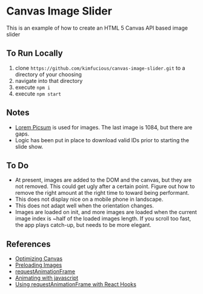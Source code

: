 # Canvas Image Slider

This is an example of how to create an HTML 5 Canvas API based image slider

## To Run Locally

1. clone `https://github.com/kimfucious/canvas-image-slider.git` to a directory of your choosing
2. navigate into that directory
3. execute `npm i`
4. execute `npm start`

## Notes

-   [Lorem Picsum](https://picsum.photos/) is used for images. The last image is 1084, but there are gaps.
-   Logic has been put in place to download valid IDs prior to starting the slide show.

## To Do

-   At present, images are added to the DOM and the canvas, but they are not removed. This could get ugly after a certain point. Figure out how to remove the right amount at the right time to toward being performant.
-   This does not display nice on a mobile phone in landscape.
-   This does not adapt well when the orientation changes.
-   Images are loaded on init, and more images are loaded when the current image index is ~half of the loaded images length. If you scroll too fast, the app plays catch-up, but needs to be more elegant.

## References

-   [Optimizing Canvas](https://developer.mozilla.org/en-US/docs/Web/API/Canvas_API/Tutorial/Optimizing_canvas)
-   [Preloading Images](https://rembound.com/articles/how-to-load-and-draw-images-with-html5-canvas)
-   [requestAnimationFrame](https://developer.mozilla.org/en-US/docs/Web/API/window/requestAnimationFrame)
-   [Animating with javascript](https://hacks.mozilla.org/2011/08/animating-with-javascript-from-setinterval-to-requestanimationframe/)
-   [Using requestAnimationFrame with React Hooks](https://css-tricks.com/using-requestanimationframe-with-react-hooks/)
